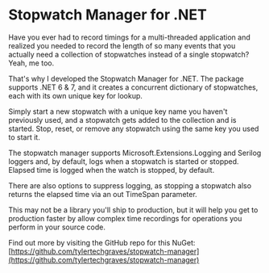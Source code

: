 # Stopwatch Manager for .NET

Have you ever had to record timings for a multi-threaded application and realized you needed
to record the length of so many events that you actually need a collection of
stopwatches instead of a single stopwatch? Yeah, me too.

That's why I developed the Stopwatch Manager for .NET.  The package supports .NET 6 & 7, and
it creates a concurrent dictionary of stopwatches, each with its own unique key for lookup.

Simply start a new stopwatch with a unique key name you haven't previously used, and a stopwatch
gets added to the collection and is started. Stop, reset, or remove any stopwatch using the same
key you used to start it.

The stopwatch manager supports Microsoft.Extensions.Logging and Serilog loggers and, by default,
logs when a stopwatch is started or stopped. Elapsed time is logged when the watch is stopped, by default.

There are also options to suppress logging, as stopping a stopwatch also returns the elapsed time via
an out TimeSpan parameter.

This may not be a library you'll ship to production, but it will help you get to production faster
by allow complex time recordings for operations you perform in your source code.

Find out more by visiting the GitHub repo for this NuGet:
[https://github.com/tylertechgraves/stopwatch-manager](https://github.com/tylertechgraves/stopwatch-manager)
